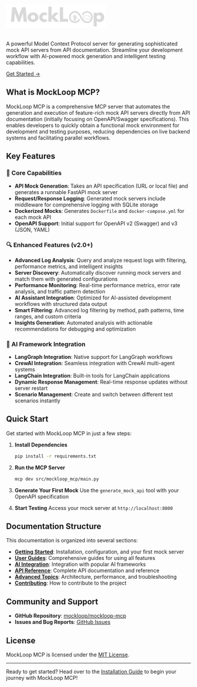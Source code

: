 <div class="hero-section">
  <img src="logo.png" alt="MockLoop Logo" style="height: 64px; margin-bottom: 1rem;">

  <p>A powerful Model Context Protocol server for generating sophisticated mock API servers from API documentation. Streamline your development workflow with AI-powered mock generation and intelligent testing capabilities.</p>
  <a href="getting-started/installation/" class="cta-button">Get Started →</a>
</div>

## What is MockLoop MCP?

MockLoop MCP is a comprehensive MCP server that automates the generation and execution of feature-rich mock API servers directly from API documentation (initially focusing on OpenAPI/Swagger specifications). This enables developers to quickly obtain a functional mock environment for development and testing purposes, reducing dependencies on live backend systems and facilitating parallel workflows.

## Key Features

### 🚀 Core Capabilities
- **API Mock Generation**: Takes an API specification (URL or local file) and generates a runnable FastAPI mock server
- **Request/Response Logging**: Generated mock servers include middleware for comprehensive logging with SQLite storage
- **Dockerized Mocks**: Generates `Dockerfile` and `docker-compose.yml` for each mock API
- **OpenAPI Support**: Initial support for OpenAPI v2 (Swagger) and v3 (JSON, YAML)

### 🔍 Enhanced Features (v2.0+)
- **Advanced Log Analysis**: Query and analyze request logs with filtering, performance metrics, and intelligent insights
- **Server Discovery**: Automatically discover running mock servers and match them with generated configurations
- **Performance Monitoring**: Real-time performance metrics, error rate analysis, and traffic pattern detection
- **AI Assistant Integration**: Optimized for AI-assisted development workflows with structured data output
- **Smart Filtering**: Advanced log filtering by method, path patterns, time ranges, and custom criteria
- **Insights Generation**: Automated analysis with actionable recommendations for debugging and optimization

### 🤖 AI Framework Integration
- **LangGraph Integration**: Native support for LangGraph workflows
- **CrewAI Integration**: Seamless integration with CrewAI multi-agent systems
- **LangChain Integration**: Built-in tools for LangChain applications
- **Dynamic Response Management**: Real-time response updates without server restart
- **Scenario Management**: Create and switch between different test scenarios instantly

## Quick Start

Get started with MockLoop MCP in just a few steps:

1. **Install Dependencies**
   ```bash
   pip install -r requirements.txt
   ```

2. **Run the MCP Server**
   ```bash
   mcp dev src/mockloop_mcp/main.py
   ```

3. **Generate Your First Mock**
   Use the `generate_mock_api` tool with your OpenAPI specification

4. **Start Testing**
   Access your mock server at `http://localhost:8000`

## Documentation Structure

This documentation is organized into several sections:

- **[Getting Started](getting-started/installation.md)**: Installation, configuration, and your first mock server
- **[User Guides](guides/basic-usage.md)**: Comprehensive guides for using all features
- **[AI Integration](ai-integration/overview.md)**: Integration with popular AI frameworks
- **[API Reference](api/mcp-tools.md)**: Complete API documentation and reference
- **[Advanced Topics](advanced/architecture.md)**: Architecture, performance, and troubleshooting
- **[Contributing](contributing/development-setup.md)**: How to contribute to the project

## Community and Support

- **GitHub Repository**: [mockloop/mockloop-mcp](https://github.com/mockloop/mockloop-mcp)
- **Issues and Bug Reports**: [GitHub Issues](https://github.com/mockloop/mockloop-mcp/issues)

## License

MockLoop MCP is licensed under the [MIT License](https://github.com/mockloop/mockloop-mcp/blob/main/LICENSE).

---

Ready to get started? Head over to the [Installation Guide](getting-started/installation.md) to begin your journey with MockLoop MCP!